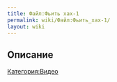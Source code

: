 ```yaml
---
title: Файл:Фьить хах-1
permalink: wiki/Файл:Фьить_хах-1/
layout: wiki
---
```


## Описание

[Категория:Видео](Категория:Видео "wikilink")

